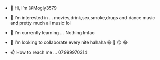 - 👋 Hi, I’m @Mogly3579
- 👀 I’m interested in ... movies,drink,sex,smoke,drugs and dance music and pretty much all music lol


- 🌱 I’m currently learning ... Nothing lmfao
- 💞️ I’m looking to collaborate every nite hahaha 😆 🤣 😜 😂 
- 📫 How to reach me ... 07999970314

<!---
Mogly3579/Mogly3579 is a ✨ special ✨ repository because its `README.md` (this file) appears on your GitHub profile.
You can click the Preview link to take a look at your changes.
--->
